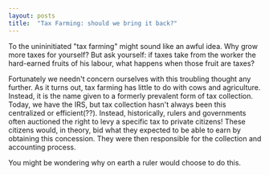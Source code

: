 ```yaml
---
layout: posts
title:  "Tax Farming: should we bring it back?"
---
```


To the unininitiated "tax farming" might sound like an awful idea. Why grow more taxes for yourself? But ask yourself: if taxes take from the worker the hard-earned fruits of his labour, what happens when those fruit are taxes?

Fortunately we needn't concern ourselves with this troubling thought any further. As it turns out, tax farming has little to do with cows and agriculture. Instead, it is the name given to a formerly prevalent form of tax collection. Today, we have the IRS, but tax collection hasn't always been this centralized or efficient(??). Instead, historically, rulers and governments often auctioned the right to levy a specific tax to private citizens! These citizens would, in theory, bid what they expected to be able to earn by obtaining this concession. They were then responsible for the collection and accounting process. 

You might be wondering why on earth a ruler would choose to do this. 

<object data="/assets/pdfs/TaxFarmingEssay.pdf" width="1000" height="1000" type='application/pdf'/></object>